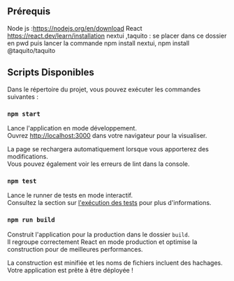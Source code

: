 ## Prérequis 
Node js :https://nodejs.org/en/download
React https://react.dev/learn/installation
nextui ,taquito : se placer dans ce dossier en pwd puis lancer la commande npm install nextui, npm install @taquito/taquito


## Scripts Disponibles

Dans le répertoire du projet, vous pouvez exécuter les commandes suivantes :

### `npm start`

Lance l'application en mode développement.\
Ouvrez [http://localhost:3000](http://localhost:3000) dans votre navigateur pour la visualiser.

La page se rechargera automatiquement lorsque vous apporterez des modifications.\
Vous pouvez également voir les erreurs de lint dans la console.

### `npm test`

Lance le runner de tests en mode interactif.\
Consultez la section sur [l'exécution des tests](https://facebook.github.io/create-react-app/docs/running-tests) pour plus d'informations.

### `npm run build`

Construit l'application pour la production dans le dossier `build`.\
Il regroupe correctement React en mode production et optimise la construction pour de meilleures performances.

La construction est minifiée et les noms de fichiers incluent des hachages.\
Votre application est prête à être déployée !



